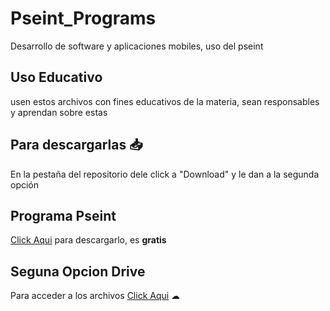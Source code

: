 # Pseint_Programs
Desarrollo de software y aplicaciones mobiles, uso del pseint

## Uso Educativo

usen estos archivos con fines educativos de la materia, sean responsables y aprendan sobre estas

## Para descargarlas 📥

En la pestaña del repositorio dele click a "Download" y le dan a la segunda opción

## Programa Pseint

[Click Aqui](http://pseint.sourceforge.net) para descargarlo, es **gratis**

## Seguna Opcion Drive

Para acceder a los archivos [Click Aqui](https://drive.google.com/drive/folders/1sol-_sKNpaUbgG3Ea6A_iX3W2sHWqtRQ?usp=sharing) ☁
